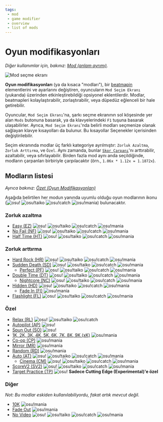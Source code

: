 ```yaml
---
tags:
 - mod
 - game modifier
 - overview
 - list of mods
---
```


# Oyun modifikasyonları

*Diğer kullanımlar için, bakınız: [Mod (anlam ayrımı)](/wiki/Disambiguation/Mod).*

![Mod seçme ekranı](img/mod-selection-screen.jpg "osu! (sol üst), osu!taiko (sağ üst), osu!catch (sol alt), ve osu!mania (sağ alt) arasındaki mod seçim ekranlarının karşılaştırmaları")

**Oyun modifikasyonları** (ya da kısaca "modları"), bir [beatmapin](/wiki/Beatmap) elementlerini ve ayarlarını değiştiren, oyuncuların `Mod Seçim Ekranı` (yukarıda) üzerinden etkinleştirebildiği opsiyonel eklentilerdir. Modlar, beatmapleri kolaylaştırabilir, zorlaştırabilir, veya düpedüz eğlenceli bir hale getirebilir.

Oyuncular, `Mod Seçim Ekranı`'na, şarkı seçme ekranının sol köşesinde yer alan `Mods` butonuna basarak, ya da klavyelerindeki `F1` tuşuna basarak ulaşabilirler. Ayrıca, `Mod Seçim Ekranı`'nda belirli modları seçmenize olanak sağlayan klavye kısayolları da bulunur. Bu kısayollar Seçenekler içerisinden değiştirilebilir.

Seçim ekranında modlar üç farklı kategoriye ayrılmıştır: `Zorluk Azaltma`, `Zorluk Arttırma`, ve `Özel`. Aynı zamanda, bunlar [`Skor Çarpanı`](/wiki/Score_multiplier)'nı arttırabilir, azaltabilir, veya sıfırlayabilir. Birden fazla mod aynı anda seçildiğinde, modların çarpanları birbiriyle çarpılacaktır (örn., `1.06x * 1.12x = 1.1872x`).

## Modların listesi

*Ayrıca bakınız: [Özet (Oyun Modifikasyonları)](/wiki/Game_modifier/Summary)*

Aşağıda belirtilen her modun yanında uyumlu olduğu oyun modlarının ikonu (![][osu!] ![][osu!taiko] ![][osu!catch] ![][osu!mania]) bulunacaktır. 

### Zorluk azaltma

- [Easy (EZ)](/wiki/Game_modifier/Easy) ![][osu!] ![][osu!taiko] ![][osu!catch] ![][osu!mania]
- [No Fail (NF)](/wiki/Game_modifier/No_Fail) ![][osu!] ![][osu!taiko] ![][osu!catch] ![][osu!mania]
- [Half Time (HT)](/wiki/Game_modifier/Half_Time) ![][osu!] ![][osu!taiko] ![][osu!catch] ![][osu!mania]

### Zorluk arttırma

- [Hard Rock (HR)](/wiki/Game_modifier/Hard_Rock) ![][osu!] ![][osu!taiko] ![][osu!catch] ![][osu!mania]
- [Sudden Death (SD)](/wiki/Game_modifier/Sudden_Death) ![][osu!] ![][osu!taiko] ![][osu!catch] ![][osu!mania]
  - [Perfect (PF)](/wiki/Game_modifier/Perfect) ![][osu!] ![][osu!taiko] ![][osu!catch] ![][osu!mania]
- [Double Time (DT)](/wiki/Game_modifier/Double_Time) ![][osu!] ![][osu!taiko] ![][osu!catch] ![][osu!mania]
  - [Nightcore (NC)](/wiki/Game_modifier/Nightcore) ![][osu!] ![][osu!taiko] ![][osu!catch] ![][osu!mania]
- [Hidden (HD)](/wiki/Game_modifier/Hidden) ![][osu!] ![][osu!taiko] ![][osu!catch] ![][osu!mania]
  - [Fade In (FI)](/wiki/Game_modifier/Fade_In) ![][osu!mania]
- [Flashlight (FL)](/wiki/Game_modifier/Flashlight) ![][osu!] ![][osu!taiko] ![][osu!catch] ![][osu!mania]

### Özel

- [Relax (RL)](/wiki/Game_modifier/Relax) ![][osu!] ![][osu!taiko] ![][osu!catch]
- [Autopilot (AP)](/wiki/Game_modifier/Autopilot) ![][osu!]
- [Spun Out (SO)](/wiki/Game_modifier/Spun_Out) ![][osu!]
- [1K, 2K, 3K, 4K, 5K, 6K, 7K, 8K, 9K (xK)](/wiki/Game_modifier/xK) ![][osu!mania]
- [Co-op (CP)](/wiki/Game_modifier/Co-op) ![][osu!mania]
- [Mirror (MR)](/wiki/Game_modifier/Mirror) ![][osu!mania]
- [Random (RD)](/wiki/Game_modifier/Random) ![][osu!mania]
- [Auto (AT)](/wiki/Game_modifier/Auto) ![][osu!] ![][osu!taiko] ![][osu!catch] ![][osu!mania]
  - [Cinema (CM)](/wiki/Game_modifier/Cinema) ![][osu!] ![][osu!taiko] ![][osu!catch] ![][osu!mania]
- [ScoreV2 (SV2)](/wiki/Game_modifier/ScoreV2) ![][osu!] ![][osu!taiko] ![][osu!catch] ![][osu!mania]
- [Target Practice (TP)](/wiki/Game_modifier/Target_Practice) ![][osu!] **Sadece Cutting Edge (Experimental)'e özel**

### Diğer

*Not: Bu modlar eskiden kullanılabiliyordu, fakat artık mevcut değil.*

- [10K](/wiki/Game_modifier/10k) ![][osu!mania]
- [Fade Out](/wiki/Game_modifier/Fade_Out) ![][osu!mania]
- [No Video](/wiki/Game_modifier/No_Video) ![][osu!] ![][osu!taiko] ![][osu!catch] ![][osu!mania]

[osu!]: /wiki/shared/mode/osu.png "osu!"
[osu!taiko]: /wiki/shared/mode/taiko.png "osu!taiko"
[osu!catch]: /wiki/shared/mode/catch.png "osu!catch"
[osu!mania]: /wiki/shared/mode/mania.png "osu!mania"
